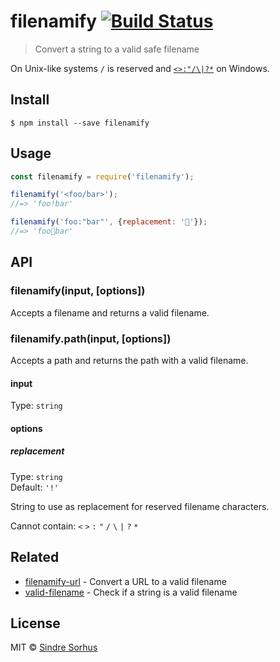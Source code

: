# filenamify [![Build Status](https://travis-ci.org/sindresorhus/filenamify.svg?branch=master)](https://travis-ci.org/sindresorhus/filenamify)

> Convert a string to a valid safe filename

On Unix-like systems `/` is reserved and [`<>:"/\|?*`](http://msdn.microsoft.com/en-us/library/aa365247%28VS.85%29#naming_conventions) on Windows.


## Install

```
$ npm install --save filenamify
```


## Usage

```js
const filenamify = require('filenamify');

filenamify('<foo/bar>');
//=> 'foo!bar'

filenamify('foo:"bar"', {replacement: '🐴'});
//=> 'foo🐴bar'
```


## API

### filenamify(input, [options])

Accepts a filename and returns a valid filename.

### filenamify.path(input, [options])

Accepts a path and returns the path with a valid filename.

#### input

Type: `string`

#### options

##### replacement

Type: `string`<br>
Default: `'!'`

String to use as replacement for reserved filename characters.

Cannot contain: `<` `>` `:` `"` `/` `\` `|` `?` `*`


## Related

- [filenamify-url](https://github.com/sindresorhus/filenamify-url) - Convert a URL to a valid filename
- [valid-filename](https://github.com/sindresorhus/valid-filename) - Check if a string is a valid filename


## License

MIT © [Sindre Sorhus](https://sindresorhus.com)

